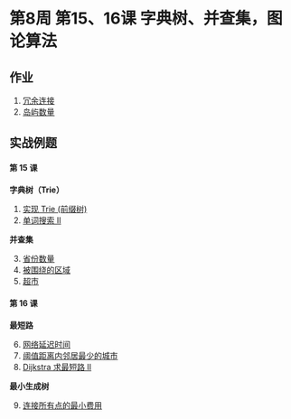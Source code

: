 # 第8周 第15、16课 字典树、并查集，图论算法

## 作业

1. [冗余连接](https://leetcode.com/problems/redundant-connection/)
2. [岛屿数量](https://leetcode.com/problems/number-of-islands/)

## 实战例题

#### 第 15 课

**字典树（Trie）**

1. [实现 Trie (前缀树)](https://leetcode.com/problems/implement-trie-prefix-tree/)
2. [单词搜索 II](https://leetcode.com/problems/word-search-ii/)

**并查集**

3. [省份数量](https://leetcode.com/problems/number-of-provinces/)
4. [被围绕的区域](https://leetcode.com/problems/surrounded-regions/)
5. [超市](https://www.acwing.com/problem/content/147/)

#### 第 16 课

**最短路**

6. [网络延迟时间](https://leetcode.com/problems/network-delay-time/)
7. [阈值距离内邻居最少的城市](https://leetcode.com/problems/find-the-city-with-the-smallest-number-of-neighbors-at-a-threshold-distance/)
8. [Dijkstra 求最短路 II](https://www.acwing.com/problem/content/852/)

**最小生成树**

9. [连接所有点的最小费用](https://leetcode.com/problems/min-cost-to-connect-all-points/)